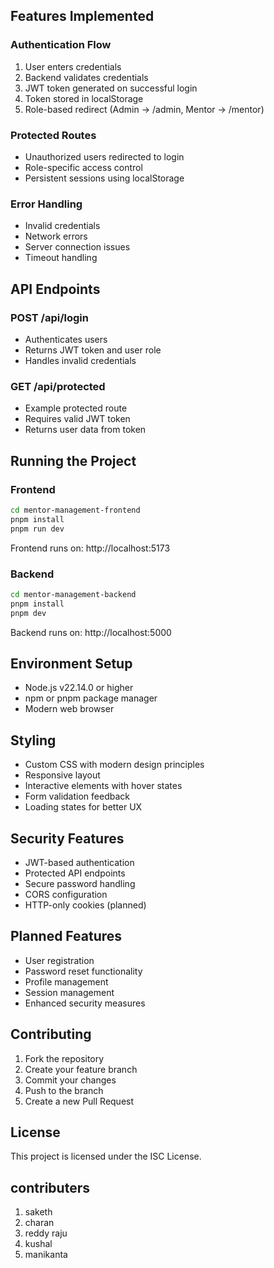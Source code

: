 
## Features Implemented

### Authentication Flow
1. User enters credentials
2. Backend validates credentials
3. JWT token generated on successful login
4. Token stored in localStorage
5. Role-based redirect (Admin → /admin, Mentor → /mentor)

### Protected Routes
- Unauthorized users redirected to login
- Role-specific access control
- Persistent sessions using localStorage

### Error Handling
- Invalid credentials
- Network errors
- Server connection issues
- Timeout handling

## API Endpoints

### POST /api/login
- Authenticates users
- Returns JWT token and user role
- Handles invalid credentials

### GET /api/protected
- Example protected route
- Requires valid JWT token
- Returns user data from token

## Running the Project

### Frontend
```bash
cd mentor-management-frontend
pnpm install
pnpm run dev
```
Frontend runs on: http://localhost:5173

### Backend
```bash
cd mentor-management-backend
pnpm install
pnpm dev
```
Backend runs on: http://localhost:5000

## Environment Setup
- Node.js v22.14.0 or higher
- npm or pnpm package manager
- Modern web browser

## Styling
- Custom CSS with modern design principles
- Responsive layout
- Interactive elements with hover states
- Form validation feedback
- Loading states for better UX

## Security Features
- JWT-based authentication
- Protected API endpoints
- Secure password handling
- CORS configuration
- HTTP-only cookies (planned)

## Planned Features
- User registration
- Password reset functionality
- Profile management
- Session management
- Enhanced security measures

## Contributing
1. Fork the repository
2. Create your feature branch
3. Commit your changes
4. Push to the branch
5. Create a new Pull Request

## License
This project is licensed under the ISC License.

## contributers
1. saketh
2. charan
3. reddy raju
4. kushal
5. manikanta
